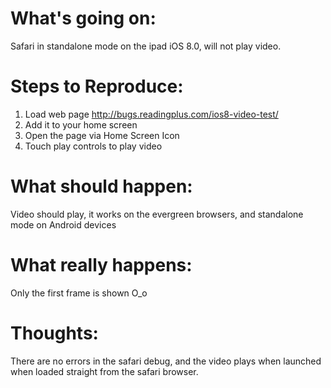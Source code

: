 
# What's going on:
Safari in standalone mode on the ipad iOS 8.0, will not play video.

# Steps to Reproduce:
1. Load web page http://bugs.readingplus.com/ios8-video-test/
2. Add it to your home screen
3. Open the page via Home Screen Icon
4. Touch play controls to play video

# What should happen:
Video should play, it works on the evergreen browsers, and standalone mode on Android devices

# What really happens:
Only the first frame is shown O_o

# Thoughts:
There are no errors in the safari debug, and the video plays when launched when loaded straight from the safari browser.
